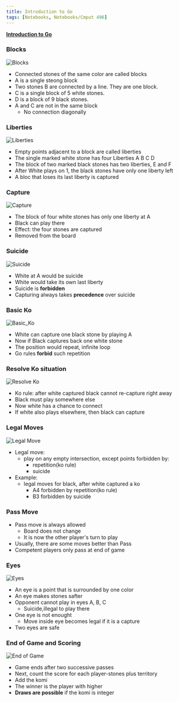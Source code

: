 ```yaml
---
title: Introduction to Go
tags: [Notebooks, Notebooks/Cmput 496]
---
```


**[Introduction to Go](https://webdocs.cs.ualberta.ca/~mmueller/courses/496-current/slides/lecture1.pdf)**

### Blocks
  ![Blocks](@attachment/cmput496/blocks.png)
  * Connected stones of the same color are called blocks
  * A is a single steong block
  * Two stones B are connected by a line. They are one block.
  * C is a single block of 5 white stones.
  * D is a block of 9 black stones.
  * A and C are not in the same block
    * No connection diagonally

### Liberties
  ![Liberties](@attachment/cmput496/liberties.png)
  * Empty points adjacent to a block are called liberties
  * The single marked white stone has four Liberties A B C D
  * The block of two marked black stones has two liberties, E and F
  * After White plays on 1, the black stones have only one liberty left
  * A bloc that loses its last liberty is captured
  
  
### Capture
  ![Capture](@attachment/cmput496/capture.png)
  * The block of four white stones has only one liberty at A
  * Black can play there
  * Effect: the four stones are captured
  * Removed from the board
  
### Suicide
![Suicide](@attachment/cmput496/suicide.png)
* White at A would be suicide
* White would take its own last liberty
* Suicide is **forbidden**
* Capturing always takes **precedence** over suicide


### Basic Ko
  ![Basic_Ko](@attachment/cmput496/basic_ko.png)
  * White can capture one black stone by playing A
  * Now if Black captures back one white stone
  * The position would repeat, infinite loop
  * Go rules **forbid** such repetition
  
  
### Resolve Ko situation
  ![Resolve Ko](@attachment/cmput496/resolve_ko.png)
  * Ko rule: after white captured black cannot re-capture right away
  * Black must play somewhere else
  * Now white has a chance to connect
  * If white also plays elsewhere, then black can capture
  
### Legal Moves
  ![Legal Move](@attachment/cmput496/legal_move.png)
  * Legal move:
    * play on any empty intersection, except points forbidden by:
      * repetition(ko rule)
      * suicide
  * Example:
    * legal moves for black, after white captured a ko
      * A4 forbidden by repetition(ko rule)
      * B3 forbidden by suicide
  
 ### Pass Move
   * Pass move is always allowed
     * Board does not change
     * It is now the other player's turn to play
   * Usually, there are some moves better than Pass
   * Competent players only pass at end of game
   
### Eyes
  ![Eyes](@attachment/cmput496/eyes.png)
  * An eye is a point that is surrounded by one color
  * An eye makes stones safter
  * Opponent cannot play in eyes A, B, C
    * Suicide,illegal to play there
  * One eye is not enought
    * Move inside eye becomes legal if it is a capture
  * Two eyes are safe
    
### End of Game and Scoring
  ![End of Game](@attachment/cmput496/end_scoring.png)
  * Game ends after two successive passes
  * Next, count the score for each player-stones plus territory
  * Add the komi
  * The winner is the player with higher
  * **Draws are possible** if the komi is integer
